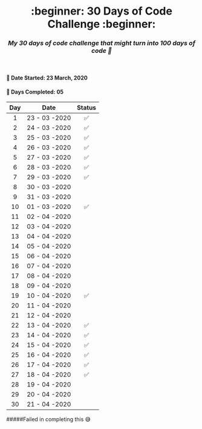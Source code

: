 <h1 align=center>:beginner: 30 Days of Code Challenge :beginner:</h1>

<h3 align=center><em>My 30 days of code challenge that might turn into 100 days of code 🤞</em></h3>

<br>

#### 📍 Date Started: 23 March, 2020

#### 📍 Days Completed: 05
 
|     Day      |                  Date                 |        Status         | 
| :----------: | :-----------------------------------: | :-------------------: |
| 1            | 23 - 03 -2020                         | ✅                   |
| 2            | 24 - 03 -2020                         | ✅                   |
| 3            | 25 - 03 -2020                         | ✅                   |
| 4            | 26 - 03 -2020                         | ✅                   |
| 5            | 27 - 03 -2020                         | ✅                   |
| 6            | 28 - 03 -2020                         | ✅                   |
| 7            | 29 - 03 -2020                         | ✅                   |
| 8            | 30 - 03 -2020                         |                    |
| 9            | 31 - 03 -2020                         |                    |
| 10           | 01 - 03 -2020                         |  ✅                  |
| 11           | 02 - 04 -2020                         |                    |
| 12           | 03 - 04 -2020                         |                    |
| 13           | 04 - 04 -2020                         |                    |
| 14           | 05 - 04 -2020                         |                    |
| 15           | 06 - 04 -2020                         |                    |
| 16           | 07 - 04 -2020                         |                    |
| 17           | 08 - 04 -2020                         |                    |
| 18           | 09 - 04 -2020                         |                    |
| 19           | 10 - 04 -2020                         |  ✅                  |
| 20           | 11 - 04 -2020                         |                    |
| 21           | 12 - 04 -2020                         |                    |
| 22           | 13 - 04 -2020                         |  ✅                  |
| 23           | 14 - 04 -2020                         |  ✅                  |
| 24           | 15 - 04 -2020                         |  ✅                  |
| 25           | 16 - 04 -2020                         |  ✅                  |
| 26           | 17 - 04 -2020                         |  ✅                  |
| 27           | 18 - 04 -2020                         |  ✅                  |
| 28           | 19 - 04 -2020                         |                    |
| 29           | 20 - 04 -2020                         |                    |
| 30           | 21 - 04 -2020                         |                    |




#####Failed in completing this 😅



